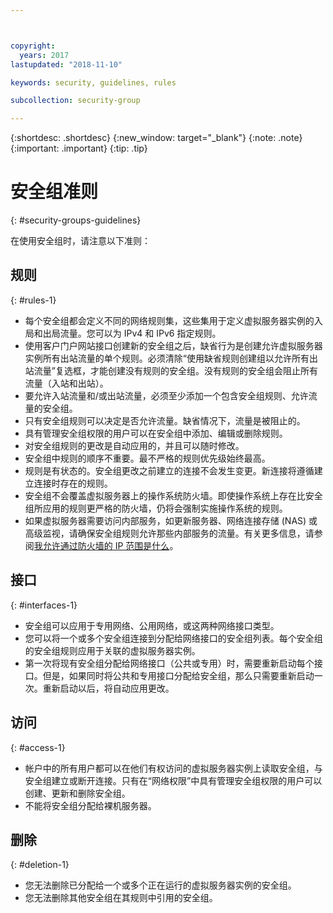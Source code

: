 ```yaml
---



copyright:
  years: 2017
lastupdated: "2018-11-10"

keywords: security, guidelines, rules

subcollection: security-group

---
```


{:shortdesc: .shortdesc}
{:new_window: target="_blank"}
{:note: .note}
{:important: .important}
{:tip: .tip}

# 安全组准则
{: #security-groups-guidelines}

在使用安全组时，请注意以下准则：

## 规则
{: #rules-1}

* 每个安全组都会定义不同的网络规则集，这些集用于定义虚拟服务器实例的入局和出局流量。您可以为 IPv4 和 IPv6 指定规则。
* 使用客户门户网站接口创建新的安全组之后，缺省行为是创建允许虚拟服务器实例所有出站流量的单个规则。必须清除“使用缺省规则创建组以允许所有出站流量”复选框，才能创建没有规则的安全组。没有规则的安全组会阻止所有流量（入站和出站）。
* 要允许入站流量和/或出站流量，必须至少添加一个包含安全组规则、允许流量的安全组。
* 只有安全组规则可以决定是否允许流量。缺省情况下，流量是被阻止的。
* 具有管理安全组权限的用户可以在安全组中添加、编辑或删除规则。
* 对安全组规则的更改是自动应用的，并且可以随时修改。
* 安全组中规则的顺序不重要。最不严格的规则优先级始终最高。
* 规则是有状态的。安全组更改之前建立的连接不会发生变更。新连接将遵循建立连接时存在的规则。
* 安全组不会覆盖虚拟服务器上的操作系统防火墙。即使操作系统上存在比安全组所应用的规则更严格的防火墙，仍将会强制实施操作系统的规则。
* 如果虚拟服务器需要访问内部服务，如更新服务器、网络连接存储 (NAS) 或高级监视，请确保安全组规则允许那些内部服务的流量。有关更多信息，请参阅[我允许通过防火墙的 IP 范围是什么](/docs/infrastructure/hardware-firewall-dedicated?topic=hardware-firewall-dedicated-ibm-cloud-ip-ranges)。

## 接口
{: #interfaces-1}

* 安全组可以应用于专用网络、公用网络，或这两种网络接口类型。
* 您可以将一个或多个安全组连接到分配给网络接口的安全组列表。每个安全组的安全组规则应用于关联的虚拟服务器实例。
* 第一次将现有安全组分配给网络接口（公共或专用）时，需要重新启动每个接口。但是，如果同时将公共和专用接口分配给安全组，那么只需要重新启动一次。重新启动以后，将自动应用更改。

## 访问
{: #access-1}

* 帐户中的所有用户都可以在他们有权访问的虚拟服务器实例上读取安全组，与安全组建立或断开连接。只有在“网络权限”中具有管理安全组权限的用户可以创建、更新和删除安全组。
* 不能将安全组分配给裸机服务器。

## 删除
{: #deletion-1}

* 您无法删除已分配给一个或多个正在运行的虚拟服务器实例的安全组。
* 您无法删除其他安全组在其规则中引用的安全组。
